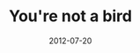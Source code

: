 ---
layout: base.njk
title : 'You&#39;re not a bird' 
view_title : 'You&#39;re not a bird' 
year : '2012' 
date : '2012-07-20' 
img_file : '/drawing/youarenotabird.png' 
html_file : 'youarenotabird' 
next_html : 'whatsinstoreforustoday.html' 
year_order : '23' 
permalink : "title/{{html_file}}.html"
---